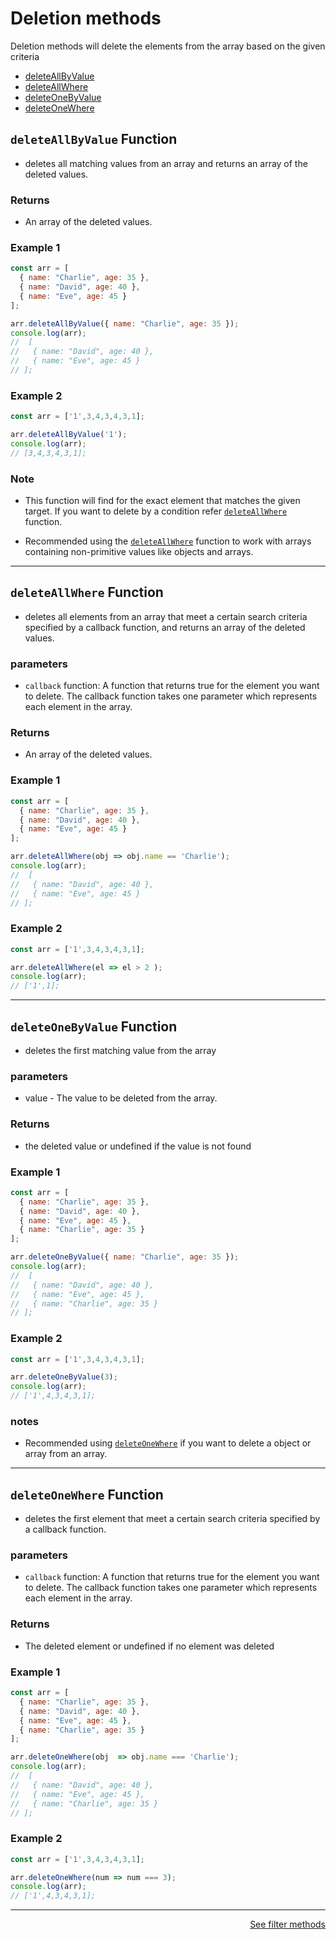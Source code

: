 
# Deletion methods

  <p>Deletion methods will delete the elements from the array based on the given criteria</p>

 - [deleteAllByValue](https://github.com/JunaidOfficialNow/array-driver/blob/master/docs/deleteMethods.md#deleteAllByValue-function)
 - [deleteAllWhere](https://github.com/JunaidOfficialNow/array-driver/blob/master/docs/deleteMethods.md#deleteAllWhere-function)
 - [deleteOneByValue](https://github.com/JunaidOfficialNow/array-driver/blob/master/docs/deleteMethods.md#deleteOneByValue-function)
 - [deleteOneWhere](https://github.com/JunaidOfficialNow/array-driver/blob/master/docs/deleteMethods.md#deleteOneWhere-function)

##  `deleteAllByValue` Function

 - deletes all matching values from an array and returns an array of the deleted values.

### Returns

- An array of the deleted values.

### Example 1

```javascript
const arr = [
  { name: "Charlie", age: 35 },
  { name: "David", age: 40 },
  { name: "Eve", age: 45 }
];

arr.deleteAllByValue({ name: "Charlie", age: 35 });
console.log(arr);
//  [
//   { name: "David", age: 40 },
//   { name: "Eve", age: 45 }
// ];

```

### Example 2

```javascript
const arr = ['1',3,4,3,4,3,1];

arr.deleteAllByValue('1');
console.log(arr);
// [3,4,3,4,3,1];
```

### Note

 -  This function will find for the exact element that matches the given target. If you want to delete by a condition refer [`deleteAllWhere`](https://github.com/JunaidOfficialNow/array-driver/blob/master/docs/deleteMethods.md#deleteAllWhere-function) function.

 - Recommended using the [`deleteAllWhere`](https://github.com/JunaidOfficialNow/array-driver/blob/master/docs/deleteMethods.md#deleteAllWhere-function) function to work with arrays containing non-primitive values like objects and arrays.


<hr>


##  `deleteAllWhere` Function

 - deletes all elements from an array that meet a certain search criteria specified by a callback function, and returns an array of the deleted values.


### parameters

- `callback` function: A function that returns true for the element you want to delete. The callback function takes one parameter which represents each element in the array.

### Returns

- An array of the deleted values.

### Example 1

```javascript
const arr = [
  { name: "Charlie", age: 35 },
  { name: "David", age: 40 },
  { name: "Eve", age: 45 }
];

arr.deleteAllWhere(obj => obj.name == 'Charlie');
console.log(arr);
//  [
//   { name: "David", age: 40 },
//   { name: "Eve", age: 45 }
// ];

```

### Example 2

```javascript
const arr = ['1',3,4,3,4,3,1];

arr.deleteAllWhere(el => el > 2 );
console.log(arr);
// ['1',1];
```


<hr>

##  `deleteOneByValue` Function

 - deletes the first matching value from the array


### parameters

- value - The value to be deleted from the array.

### Returns

- the deleted value or undefined if the value is not found

### Example 1

```javascript
const arr = [
  { name: "Charlie", age: 35 },
  { name: "David", age: 40 },
  { name: "Eve", age: 45 },
  { name: "Charlie", age: 35 }
];

arr.deleteOneByValue({ name: "Charlie", age: 35 });
console.log(arr);
//  [
//   { name: "David", age: 40 },
//   { name: "Eve", age: 45 },
//   { name: "Charlie", age: 35 }
// ];

```

### Example 2

```javascript
const arr = ['1',3,4,3,4,3,1];

arr.deleteOneByValue(3);
console.log(arr);
// ['1',4,3,4,3,1];
```

### notes 
 - Recommended using [`deleteOneWhere`](https://github.com/JunaidOfficialNow/array-driver/blob/master/docs/deleteMethods.md#deleteOneWhere-function) if you want to delete a object or array from an array.

<hr>



##  `deleteOneWhere` Function

 - deletes the first element that meet a certain search criteria specified by a callback function.

### parameters

- `callback` function: A function that returns true for the element you want to delete. The callback function takes one parameter which represents each element in the array.

### Returns

- The deleted element or undefined if no element was deleted

### Example 1

```javascript
const arr = [
  { name: "Charlie", age: 35 },
  { name: "David", age: 40 },
  { name: "Eve", age: 45 },
  { name: "Charlie", age: 35 }
];

arr.deleteOneWhere(obj  => obj.name === 'Charlie');
console.log(arr);
//  [
//   { name: "David", age: 40 },
//   { name: "Eve", age: 45 },
//   { name: "Charlie", age: 35 }
// ];

```

### Example 2

```javascript
const arr = ['1',3,4,3,4,3,1];

arr.deleteOneWhere(num => num === 3);
console.log(arr);
// ['1',4,3,4,3,1];
```


<hr>

<div align='right'>
  <a href = 'https://github.com/JunaidOfficialNow/array-driver/blob/master/docs/filterMethods.md' >See filter methods </a>
</div>